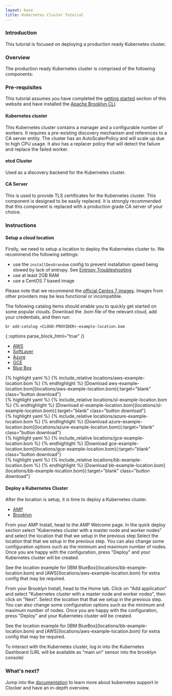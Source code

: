 ```yaml
---
layout: base
title: Kubernetes Cluster Tutorial
---
```


### Introduction
This tutorial is focused on deploying a production ready Kubernetes cluster.

### Overview
The production ready Kubernetes cluster is comprised of the following components:

### Pre-requisites
This tutorial assumes you have completed the [getting started](getting-started.html) section of this website and have installed the [Apache Brooklyn CLI](https://brooklyn.apache.org/v/latest/ops/cli/index.html).

#### Kubernetes cluster
This Kubernetes cluster contains a manager and a configurable number of workers.
It requires a pre-existing discovery mechanism and references to a CA server entity.
The cluster has an AutoScalerPolicy and will scale up due to high CPU usage. It also has a replacer policy that will detect the failure and replace the failed worker.

#### etcd Cluster
Used as a discovery backend for the Kubernetes cluster.

#### CA Server
This is used to provide TLS certificates for the Kubernetes cluster. This component is designed to be easily replaced. It is strongly recommended that this component is replaced with a production grade CA server of your choice.

### Instructions

#### Setup a cloud location
Firstly, we need to setup a location to deploy the Kubernetes cluster to. We recommend the following settings:

- use the `installDevUrandom` config to prevent installation speed being slowed by lack of entropy. See [Entropy Troubleshooting](https://brooklyn.apache.org/documentation/increase-entropy.html)
- use at least 2GB RAM
- use a CentOS 7 based image

Please note that we recommend the [official Centos 7 images](https://wiki.centos.org/Cloud/AWS). Images from other providers may be less functional or incompatible.

The following catalog items should enable you to quickly get started on some popular clouds. Download the .bom file of the relevant cloud, add your credentials, and then run:

    br add-catalog <CLOUD-PROVIDER>-example-location.bom

{::options parse_block_html="true" /}

<ul class="nav nav-tabs">
    <li class="active impl-1-tab"><a data-target="#impl-1, .impl-1-tab" data-toggle="tab" href="#">AWS</a></li>
    <li class="impl-2-tab"><a data-target="#impl-2, .impl-2-tab" data-toggle="tab" href="#">SoftLayer</a></li>
    <li class="impl-3-tab"><a data-target="#impl-3, .impl-3-tab" data-toggle="tab" href="#">Azure</a></li>
    <li class="impl-4-tab"><a data-target="#impl-4, .impl-4-tab" data-toggle="tab" href="#">GCE</a></li>
    <li class="impl-5-tab"><a data-target="#impl-5, .impl-5-tab" data-toggle="tab" href="#">Blue Box</a></li>
</ul>

<div class="tab-content">
<div id="impl-1" class="tab-pane fade in active">
{% highlight yaml %}
{% include_relative locations/aws-example-location.bom %}
{% endhighlight %}
[Download aws-example-location.bom](locations/aws-example-location.bom){:target="blank" class="button download"}
</div>
<div id="impl-2" class="tab-pane fade">
{% highlight yaml %}
{% include_relative locations/sl-example-location.bom %}
{% endhighlight %}
[Download sl-example-location.bom](locations/sl-example-location.bom){:target="blank" class="button download"}
</div>
<div id="impl-3" class="tab-pane fade">
{% highlight yaml %}
{% include_relative locations/azure-example-location.bom %}
{% endhighlight %}
[Download azure-example-location.bom](locations/azure-example-location.bom){:target="blank" class="button download"}
</div>
<div id="impl-4" class="tab-pane fade">
{% highlight yaml %}
{% include_relative locations/gce-example-location.bom %}
{% endhighlight %}
[Download gce-example-location.bom](locations/gce-example-location.bom){:target="blank" class="button download"}
</div>
<div id="impl-5" class="tab-pane fade">
{% highlight yaml %}
{% include_relative locations/bb-example-location.bom %}
{% endhighlight %}
[Download bb-example-location.bom](locations/bb-example-location.bom){:target="blank" class="button download"}
</div>
</div>

#### Deploy a Kubernetes Cluster
After the location is setup, it is time to deploy a Kubernetes cluster.

<ul class="nav nav-tabs">
    <li class="active amp-tab"><a data-target="#amp, .amp-tab" data-toggle="tab" href="#">AMP</a></li>
    <li class="brooklyn-tab"><a data-target="#brooklyn, .brooklyn-tab" data-toggle="tab" href="#">Brooklyn</a></li>
</ul>

<div class="tab-content">
<div id="amp" class="tab-pane fade in active">
<p>From your AMP Install, head to the AMP Welcome page. In the quick deploy section select "Kubernetes cluster with a master node and worker nodes" and select the location that that we setup in the previous step Select the location that that we setup in the previous step. You can also change some configuration options such as the minimum and maximum number of nodes. Once you are happy with the configuration, press "Deploy" and your Kubernetes cluster will be created.</p>
<p>See the location example for [IBM BlueBox](locations/bb-example-location.bom) and [AWS](locations/aws-example-location.bom) for extra config that may be required.</p>
</div>
<div id="brooklyn" class="tab-pane fade">
<p>From your Brooklyn Install, head to the Home tab. Click on "Add application" and select "Kubernetes cluster with a master node and worker nodes", then click on "Next". Select the location that that we setup in the previous step. You can also change some configuration options such as the minimum and maximum number of nodes. Once you are happy with the configuration, press "Deploy" and your Kubernetes cluster will be created.</p>
<p>See the location example for [IBM BlueBox](locations/bb-example-location.bom) and [AWS](locations/aws-example-location.bom) for extra config that may be required.</p>
</div>
</div>

To interact with the Kubernetes cluster, log in into the Kubernetes Dashboard (URL will be available as "main uri" sensor into the brooklyn console)

### What's next?
Jump into the [documentation]({{site.baseurl}}/docs/kubernetes-cluster.html) to learn more about kubernetes support in Clocker and have an in-depth overview.
